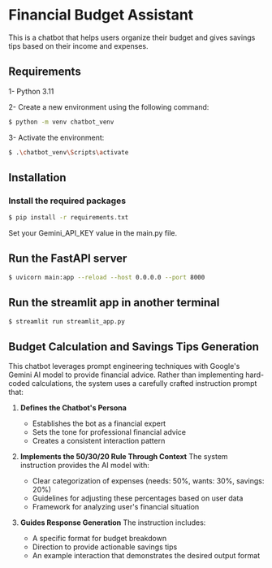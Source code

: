 # Financial Budget Assistant

This is a chatbot that helps users organize their budget and gives savings tips based on their income and expenses.

## Requirements

1- Python 3.11

2- Create a new environment using the following command:

```bash
$ python -m venv chatbot_venv
```

3- Activate the environment:

```bash
$ .\chatbot_venv\Scripts\activate
```

## Installation

### Install the required packages

```bash
$ pip install -r requirements.txt
```

Set your Gemini_API_KEY value in the main.py file.

## Run the FastAPI server

```bash
$ uvicorn main:app --reload --host 0.0.0.0 --port 8000
```

## Run the streamlit app in another terminal

```bash
$ streamlit run streamlit_app.py
```


## Budget Calculation and Savings Tips Generation

This chatbot leverages prompt engineering techniques with Google's Gemini AI model to provide financial advice. Rather than implementing hard-coded calculations, the system uses a carefully crafted instruction prompt that:

1. **Defines the Chatbot's Persona**
   - Establishes the bot as a financial expert
   - Sets the tone for professional financial advice
   - Creates a consistent interaction pattern

2. **Implements the 50/30/20 Rule Through Context**
   The system instruction provides the AI model with:
   - Clear categorization of expenses (needs: 50%, wants: 30%, savings: 20%)
   - Guidelines for adjusting these percentages based on user data
   - Framework for analyzing user's financial situation

3. **Guides Response Generation**
   The instruction includes:
   - A specific format for budget breakdown
   - Direction to provide actionable savings tips
   - An example interaction that demonstrates the desired output format
